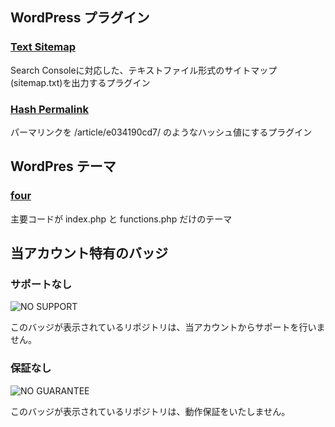 ## WordPress プラグイン

### [Text Sitemap](https://github.com/addshlab/text-sitemap)

Search Consoleに対応した、テキストファイル形式のサイトマップ(sitemap.txt)を出力するプラグイン

### [Hash Permalink](https://github.com/addshlab/hash-permalink)

パーマリンクを /article/e034190cd7/ のようなハッシュ値にするプラグイン

## WordPres テーマ

### [four](https://github.com/addshlab/four)

主要コードが index.php と functions.php だけのテーマ

## 当アカウント特有のバッジ

### サポートなし

![NO SUPPORT](https://add.sh/images/no-support.png)

このバッジが表示されているリポジトリは、当アカウントからサポートを行いません。

### 保証なし

![NO GUARANTEE](https://add.sh/images/no-guarantee.png)

このバッジが表示されているリポジトリは、動作保証をいたしません。
